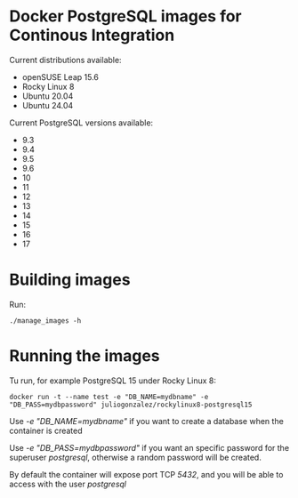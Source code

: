 # Docker PostgreSQL images for Continous Integration

Current distributions available:

* openSUSE Leap 15.6
* Rocky Linux 8
* Ubuntu 20.04
* Ubuntu 24.04

Current PostgreSQL versions available:

* 9.3
* 9.4
* 9.5
* 9.6
* 10
* 11
* 12
* 13
* 14
* 15
* 16
* 17

# Building images

Run:

```
./manage_images -h
```

# Running the images

Tu run, for example PostgreSQL 15 under Rocky Linux 8:

```
docker run -t --name test -e "DB_NAME=mydbname" -e "DB_PASS=mydbpassword" juliogonzalez/rockylinux8-postgresql15
```

Use *-e "DB_NAME=mydbname"* if you want to create a database when the container is created

Use *-e "DB_PASS=mydbpassword"* if you want an specific password for the superuser *postgresql*, otherwise a random password will be created.

By default the container will expose port TCP *5432*, and you will be able to access with the user *postgresql*
